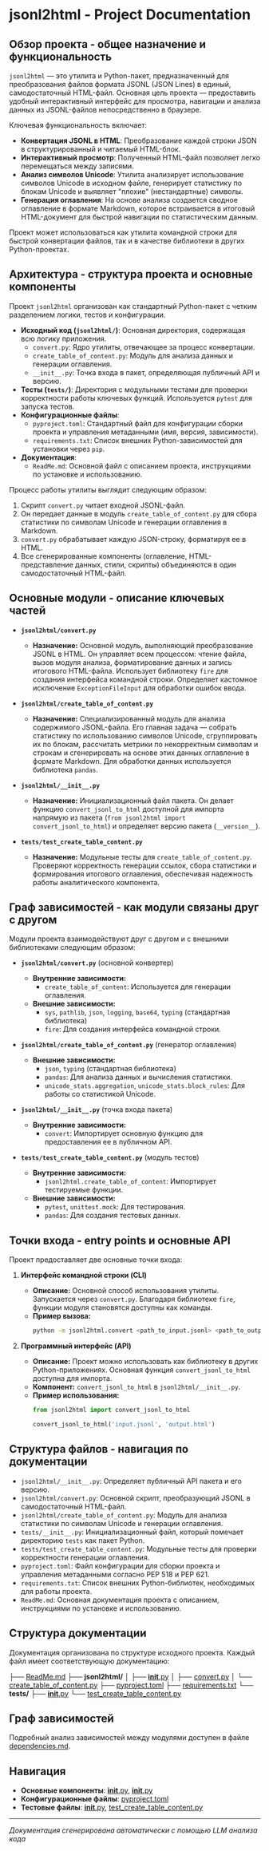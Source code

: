 # jsonl2html - Project Documentation

## Обзор проекта - общее назначение и функциональность

`jsonl2html` — это утилита и Python-пакет, предназначенный для преобразования файлов формата JSONL (JSON Lines) в единый, самодостаточный HTML-файл. Основная цель проекта — предоставить удобный интерактивный интерфейс для просмотра, навигации и анализа данных из JSONL-файлов непосредственно в браузере.

Ключевая функциональность включает:
*   **Конвертация JSONL в HTML**: Преобразование каждой строки JSON в структурированный и читаемый HTML-блок.
*   **Интерактивный просмотр**: Полученный HTML-файл позволяет легко перемещаться между записями.
*   **Анализ символов Unicode**: Утилита анализирует использование символов Unicode в исходном файле, генерирует статистику по блокам Unicode и выявляет "плохие" (нестандартные) символы.
*   **Генерация оглавления**: На основе анализа создается сводное оглавление в формате Markdown, которое встраивается в итоговый HTML-документ для быстрой навигации по статистическим данным.

Проект может использоваться как утилита командной строки для быстрой конвертации файлов, так и в качестве библиотеки в других Python-проектах.

## Архитектура - структура проекта и основные компоненты

Проект `jsonl2html` организован как стандартный Python-пакет с четким разделением логики, тестов и конфигурации.

*   **Исходный код (`jsonl2html/`)**: Основная директория, содержащая всю логику приложения.
    *   `convert.py`: Ядро утилиты, отвечающее за процесс конвертации.
    *   `create_table_of_content.py`: Модуль для анализа данных и генерации оглавления.
    *   `__init__.py`: Точка входа в пакет, определяющая публичный API и версию.
*   **Тесты (`tests/`)**: Директория с модульными тестами для проверки корректности работы ключевых функций. Используется `pytest` для запуска тестов.
*   **Конфигурационные файлы**:
    *   `pyproject.toml`: Стандартный файл для конфигурации сборки проекта и управления метаданными (имя, версия, зависимости).
    *   `requirements.txt`: Список внешних Python-зависимостей для установки через `pip`.
*   **Документация**:
    *   `ReadMe.md`: Основной файл с описанием проекта, инструкциями по установке и использованию.

Процесс работы утилиты выглядит следующим образом:
1.  Скрипт `convert.py` читает входной JSONL-файл.
2.  Он передает данные в модуль `create_table_of_content.py` для сбора статистики по символам Unicode и генерации оглавления в Markdown.
3.  `convert.py` обрабатывает каждую JSON-строку, форматируя ее в HTML.
4.  Все сгенерированные компоненты (оглавление, HTML-представление данных, стили, скрипты) объединяются в один самодостаточный HTML-файл.

## Основные модули - описание ключевых частей

*   **`jsonl2html/convert.py`**
    *   **Назначение:** Основной модуль, выполняющий преобразование JSONL в HTML. Он управляет всем процессом: чтение файла, вызов модуля анализа, форматирование данных и запись итогового HTML-файла. Использует библиотеку `fire` для создания интерфейса командной строки. Определяет кастомное исключение `ExceptionFileInput` для обработки ошибок ввода.

*   **`jsonl2html/create_table_of_content.py`**
    *   **Назначение:** Специализированный модуль для анализа содержимого JSONL-файла. Его главная задача — собрать статистику по использованию символов Unicode, сгруппировать их по блокам, рассчитать метрики по некорректным символам и строкам и сгенерировать на основе этих данных оглавление в формате Markdown. Для обработки данных используется библиотека `pandas`.

*   **`jsonl2html/__init__.py`**
    *   **Назначение:** Инициализационный файл пакета. Он делает функцию `convert_jsonl_to_html` доступной для импорта напрямую из пакета (`from jsonl2html import convert_jsonl_to_html`) и определяет версию пакета (`__version__`).

*   **`tests/test_create_table_content.py`**
    *   **Назначение:** Модульные тесты для `create_table_of_content.py`. Проверяют корректность генерации ссылок, сбора статистики и формирования итогового оглавления, обеспечивая надежность работы аналитического компонента.

## Граф зависимостей - как модули связаны друг с другом

Модули проекта взаимодействуют друг с другом и с внешними библиотеками следующим образом:

*   **`jsonl2html/convert.py`** (основной конвертер)
    *   **Внутренние зависимости:**
        *   `create_table_of_content`: Используется для генерации оглавления.
    *   **Внешние зависимости:**
        *   `sys`, `pathlib`, `json`, `logging`, `base64`, `typing` (стандартная библиотека)
        *   `fire`: Для создания интерфейса командной строки.

*   **`jsonl2html/create_table_of_content.py`** (генератор оглавления)
    *   **Внешние зависимости:**
        *   `json`, `typing` (стандартная библиотека)
        *   `pandas`: Для анализа данных и вычисления статистики.
        *   `unicode_stats.aggregation`, `unicode_stats.block_rules`: Для работы со статистикой Unicode.

*   **`jsonl2html/__init__.py`** (точка входа пакета)
    *   **Внутренние зависимости:**
        *   `convert`: Импортирует основную функцию для предоставления ее в публичном API.

*   **`tests/test_create_table_content.py`** (модуль тестов)
    *   **Внутренние зависимости:**
        *   `jsonl2html.create_table_of_content`: Импортирует тестируемые функции.
    *   **Внешние зависимости:**
        *   `pytest`, `unittest.mock`: Для тестирования.
        *   `pandas`: Для создания тестовых данных.

## Точки входа - entry points и основные API

Проект предоставляет две основные точки входа:

1.  **Интерфейс командной строки (CLI)**
    *   **Описание:** Основной способ использования утилиты. Запускается через `convert.py`. Благодаря библиотеке `fire`, функции модуля становятся доступны как команды.
    *   **Пример вызова:**
        ```bash
        python -m jsonl2html.convert <path_to_input.jsonl> <path_to_output.html>
        ```

2.  **Программный интерфейс (API)**
    *   **Описание:** Проект можно использовать как библиотеку в других Python-приложениях. Основная функция `convert_jsonl_to_html` доступна для импорта.
    *   **Компонент:** `convert_jsonl_to_html` в `jsonl2html/__init__.py`.
    *   **Пример использования:**
        ```python
        from jsonl2html import convert_jsonl_to_html

        convert_jsonl_to_html('input.jsonl', 'output.html')
        ```

## Структура файлов - навигация по документации

*   `jsonl2html/__init__.py`: Определяет публичный API пакета и его версию.
*   `jsonl2html/convert.py`: Основной скрипт, преобразующий JSONL в самодостаточный HTML-файл.
*   `jsonl2html/create_table_of_content.py`: Модуль для анализа статистики по символам Unicode и генерации оглавления.
*   `tests/__init__.py`: Инициализационный файл, который помечает директорию `tests` как пакет Python.
*   `tests/test_create_table_content.py`: Модульные тесты для проверки корректности генерации оглавления.
*   `pyproject.toml`: Файл конфигурации для сборки проекта и управления метаданными согласно PEP 518 и PEP 621.
*   `requirements.txt`: Список внешних Python-библиотек, необходимых для работы проекта.
*   `ReadMe.md`: Основная документация проекта с описанием, инструкциями по установке и использованию.

## Структура документации

Документация организована по структуре исходного проекта. Каждый файл имеет соответствующую документацию:

├── [ReadMe.md](ReadMe.md.md)
├── **jsonl2html/**
│   ├── [__init__.py](jsonl2html/__init__.py.md)
│   ├── [convert.py](jsonl2html/convert.py.md)
│   └── [create_table_of_content.py](jsonl2html/create_table_of_content.py.md)
├── [pyproject.toml](pyproject.toml.md)
├── [requirements.txt](requirements.txt.md)
└── **tests/**
    ├── [__init__.py](tests/__init__.py.md)
    └── [test_create_table_content.py](tests/test_create_table_content.py.md)

## Граф зависимостей

Подробный анализ зависимостей между модулями доступен в файле [dependencies.md](dependencies.md).

## Навигация

- **Основные компоненты**: [__init__.py](jsonl2html/__init__.py.md), [__init__.py](tests/__init__.py.md)
- **Конфигурационные файлы**: [pyproject.toml](pyproject.toml.md)
- **Тестовые файлы**: [__init__.py](tests/__init__.py.md), [test_create_table_content.py](tests/test_create_table_content.py.md)

---

*Документация сгенерирована автоматически с помощью LLM анализа кода*
